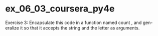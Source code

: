 # ex_06_03_coursera_py4e

Exercise 3: Encapsulate this code in a function named
count
, and gen-
eralize it so that it accepts the string and the letter as arguments.
